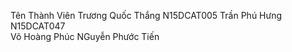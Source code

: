 Tên Thành Viên
Trương Quốc Thắng N15DCAT005
Trần Phú Hưng N15DCAT047  
Võ Hoàng Phúc
NGuyễn Phước Tiến
